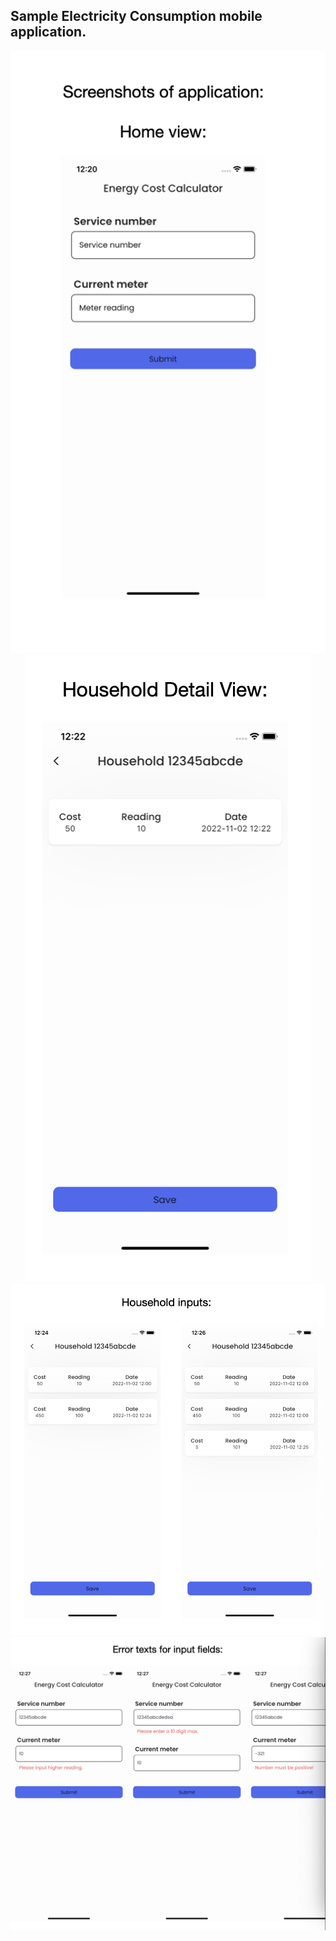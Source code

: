 ## Sample Electricity Consumption mobile application.

<div align="center">
    <img src="assets/images/home_view.png" />
    <img src="assets/images/household_detail.png" />
    <img src="assets/images/household_inputs.png" />
    <img src="assets/images/error_text.png"/>
<div>
